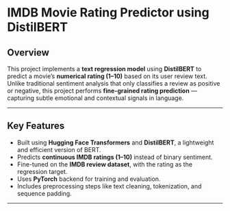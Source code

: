 #  IMDB Movie Rating Predictor using DistilBERT

## Overview
This project implements a **text regression model** using **DistilBERT** to predict a movie’s **numerical rating (1–10)** based on its user review text.  
Unlike traditional sentiment analysis that only classifies a review as positive or negative, this project performs **fine-grained rating prediction** — capturing subtle emotional and contextual signals in language.

---

## Key Features
- Built using **Hugging Face Transformers** and **DistilBERT**, a lightweight and efficient version of BERT.  
- Predicts **continuous IMDB ratings (1–10)** instead of binary sentiment.  
- Fine-tuned on the **IMDB review dataset**, with the rating as the regression target.  
- Uses **PyTorch** backend for training and evaluation.  
- Includes preprocessing steps like text cleaning, tokenization, and sequence padding.  

---
